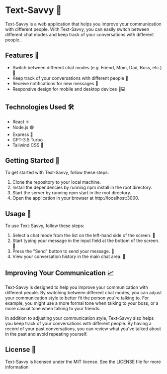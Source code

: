 # Text-Savvy 💬
Text-Savvy is a web application that helps you improve your communication with different people. With Text-Savvy, you can easily switch between different chat modes and keep track of your conversations with different people..

## Features 🚀
* Switch between different chat modes (e.g. Friend, Mom, Dad, Boss, etc.) 🔄
* Keep track of your conversations with different people 📝
* Receive notifications for new messages 🔔
* Responsive design for mobile and desktop devices 📱💻
## Technologies Used 🛠️
* React ⚛️
* Node.js 🟢
* Express 🚂
* GPT-3.5 Turbo
* Tailwind CSS 🎨
## Getting Started 🏁
To get started with Text-Savvy, follow these steps:

1. Clone the repository to your local machine.
2. Install the dependencies by running npm install in the root directory.
3. Start the server by running npm start in the root directory.
4. Open the application in your browser at http://localhost:3000.
## Usage 📖
To use Text-Savvy, follow these steps:

1. Select a chat mode from the list on the left-hand side of the screen. 🔄
2. Start typing your message in the input field at the bottom of the screen. 📝
3. Press the "Send" button to send your message. 🚀
4. View your conversation history in the main chat area. 💬
## Improving Your Communication 📈
Text-Savvy is designed to help you improve your communication with different people. By switching between different chat modes, you can adjust your communication style to better fit the person you're talking to. For example, you might use a more formal tone when talking to your boss, or a more casual tone when talking to your friends.

In addition to adjusting your communication style, Text-Savvy also helps you keep track of your conversations with different people. By having a record of your past conversations, you can review what you've talked about in the past and avoid repeating yourself.

## License 📜
Text-Savvy is licensed under the MIT license. See the LICENSE file for more information
